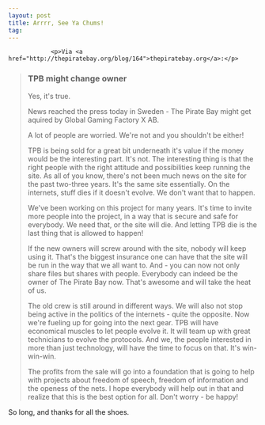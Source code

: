 ```yaml
---
layout: post
title: Arrrr, See Ya Chums!
tag: 
---
```



                <p>Via <a href="http://thepiratebay.org/blog/164">thepiratebay.org</a>:</p>
<blockquote>
<h3>TPB might change owner</h3>
Yes, it's true.

News reached the press today in Sweden - The Pirate Bay might get aquired by Global Gaming Factory X AB.

A lot of people are worried. We're not and you shouldn't be either!

TPB is being sold for a great bit underneath it's value if the money would be the interesting part. It's not. The interesting thing is that the right people with the right attitude and possibilities keep running the site.
As all of you know, there's not been much news on the site for the past two-three years. It's the same site essentially. On the internets, stuff dies if it doesn't evolve. We don't want that to happen.

We've been working on this project for many years. It's time to invite more people into the project, in a way that is secure and safe for everybody. We need that, or the site will die. And letting TPB die is the last thing that is allowed to happen!

If the new owners will screw around with the site, nobody will keep using it. That's the biggest insurance one can have that the site will be run in the way that we all want to. And - you can now not only share files but shares with people. Everybody can indeed be the owner of The Pirate Bay now. That's awesome and will take the heat of us.

The old crew is still around in different ways. We will also not stop being active in the politics of the internets - quite the opposite. Now we're fueling up for going into the next gear. TPB will have economical muscles to let people evolve it. It will team up with great technicians to evolve the protocols. And we, the people interested in more than just technology, will have the time to focus on that. It's win-win-win.

The profits from the sale will go into a foundation that is going to help with projects about freedom of speech, freedom of information and the openess of the nets. I hope everybody will help out in that and realize that this is the best option for all. Don't worry - be happy!</blockquote>
<p>So long, and thanks for all the shoes.</p>
            
